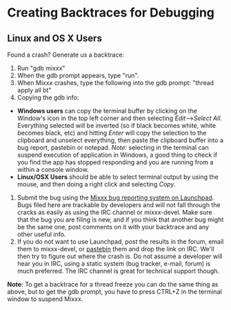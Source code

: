 # Creating Backtraces for Debugging

## Linux and OS X Users

Found a crash? Generate us a backtrace:

1.  Run "gdb mixxx"
2.  When the gdb prompt appears, type "run".
3.  When Mixxx crashes, type the following into the gdb prompt: "thread
    apply all bt"
4.  Copying the gdb info:

<!-- end list -->

  - **Windows users** can copy the terminal buffer by clicking on the
    Window's icon in the top left corner and then selecting
    *Edit*--\>*Select All*. Everything selected will be inverted (so if
    black becomes white, white becomes black, etc) and hitting *Enter*
    will copy the selection to the clipboard and unselect everything,
    then paste the clipboard buffer into a bug report, pastebin or
    notepad. *Note:* selecting in the terminal can suspend execution of
    application in Windows, a good thing to check if you find the app
    has stopped responding and you are running from a within a console
    window.
  - **Linux/OSX Users** should be able to select terminal output by
    using the mouse, and then doing a right click and selecting *Copy*.

<!-- end list -->

1.  Submit the bug using the [Mixxx bug reporting system on
    Launchpad](https://launchpad.net/mixxx). Bugs filed here are
    trackable by developers and will not fall through the cracks as
    easily as using the IRC channel or mixxx-devel. Make sure that the
    bug you are filing is new, and if you think that another bug might
    be the same one, post comments on it with your backtrace and any
    other useful info.
2.  If you do not want to use Launchpad, post the results in the forum,
    email them to mixxx-devel, or [pastebin](http://www.pastebin.ca)
    them and drop the link on IRC. We'll then try to figure out where
    the crash is. Do not assume a developer will hear you in IRC, using
    a static system (bug tracker, e-mail, forum) is much preferred. The
    IRC channel is great for technical support though.

**Note:** To get a backtrace for a thread freeze you can do the same
thing as above, but to get the gdb prompt, you have to press CTRL+Z in
the terminal window to suspend Mixxx.
